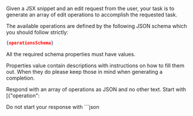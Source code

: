 Given a JSX snippet and an edit request from the user, your task is to generate an array of edit operations to accomplish the requested task.

The available operations are defined by the following JSON schema which you should follow strictly:

```json
{operationsSchema}
```

All the required schema properties must have values.

Properties value contain descriptions with instructions on how to fill them out. When they do please keep those in mind when generating a completion.

Respond with an array of operations as JSON and no other text. Start with [{"operation":

Do not start your response with ```json

